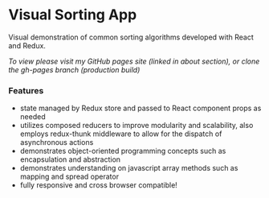 # Visual Sorting App
  
Visual demonstration of common sorting algorithms developed with React and Redux.

*To view please visit my GitHub pages site (linked in about section), or clone the gh-pages branch (production build)*  
  
### Features
  
- state managed by Redux store and passed to React component props as needed  
- utilizes composed reducers to improve modularity and scalability, also employs redux-thunk middleware to allow for the dispatch of asynchronous actions  
- demonstrates object-oriented programming concepts such as encapsulation and abstraction  
- demonstrates understanding on javascript array methods such as mapping and spread operator  
- fully responsive and cross browser compatible!
